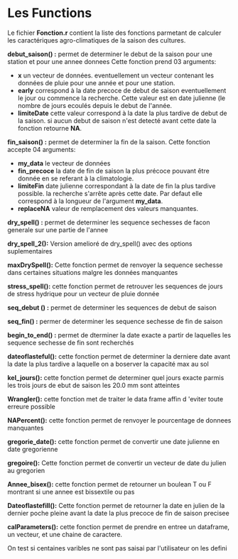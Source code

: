 # Les Functions

Le fichier __Fonction.r__ contient la liste des fonctions parmetant de calculer les caractériques agro-climatiques de la saison des cultures.

__debut_saison() :__ permet de determiner le debut de la saison pour une station et pour une annee donnees
Cette fonction prend 03 arguments:
- __x__ un vecteur de données. eventuellement un vecteur contenant les données de pluie pour une année et pour une station.
- __early__ correspond à la date precoce de debut de saison eventuellement le jour ou commence la recherche. Cette valeur est en date julienne (le nombre de jours ecoulés depuis le debut de l'année.
- __limiteDate__ cette valeur correspond à la date la plus tardive de debut de la saison. si aucun debut de saison n'est detecté avant cette date la fonction retourne __NA__.

__fin_saison() :__  permet de determiner la fin de la saison.
Cette fonction accepte 04 arguments:
- __my_data__ le vecteur de données
- __fin_precoce__ la date de fin de saison la plus précoce pouvant être donnée en se referant à la climatologie.
- __limiteFin__ date julienne correspondant à la date de fin la plus tardive possible. la recherche s'arrête après cette date. Par defaut elle correspond à la longueur de l'argument __my_data__.
- __replaceNA__ valeur de remplacement des valeurs manquantes.

__dry_spell() :__ permet de determiner les sequence sechesses de facon generale sur une partie de l'annee

__dry_spell_2():__ Version amelioré de dry_spell() avec des options suplementaires

__maxDrySpell():__ Cette fonction permet de renvoyer la sequence sechesse dans certaines situations malgre les données manquantes

__stress_spell():__ cette fonction permet de retrouver les sequences de jours de stress hydrique pour un vecteur de pluie donnée

__seq_debut () :__ permet de determiner les sequences de debut de saison

__seq_fin()    :__ permer de determiner les sequence sechesse de fin de saison

__begin_to_end() :__ permet de dterminer la date exacte a partir de laquelles les sequence sechesse de fin sont recherchés

__dateoflasteful():__ cette fonction permet de determiner la derniere date avant la date la plus tardive a laquelle on a boserver la capacité max au sol

__kel_jours():__ cette fonction permet de determiner quel jours exacte parmis les trois jours de ebut de saison les 20.0 mm  sont atteintes

__Wrangler():__ cette fonction met de traiter le data frame affin d 'eviter toute erreure possible

__NAPercent():__ cette fonction permet de renvoyer le pourcentage de donnees manquantes

__gregorie_date():__ cette fonction permet de convertir une date julienne en date gregorienne

__gregoire():__ Cette fonction permet de convertir un vecteur de date du julien au gregorien

__Annee_bisex():__ cette fonction permet de retourner un boulean T ou F montrant si une annee est bissextile ou pas

__Dateoflastefill():__ Cette fonction permet de retourner la date en julien de la dernier poche pleine avant la date la plus precoce de fin de saison precisee

__calParameters():__ cette fonction permet de prendre en entree un dataframe, un vecteur, et une chaine de caractere.


On test si centaines varibles ne sont pas saisai par l'utilisateur on les defini



